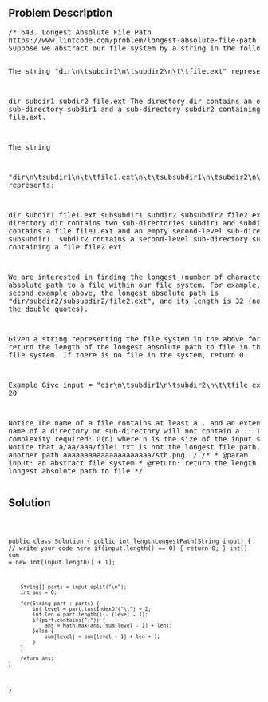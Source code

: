 <!--
<style>
  body { font-family: Arial, sans-serif; }
  .container { max-width: 100%; margin: auto; padding: 20px; }
  .comment-block { background-color: #f9f9f9; padding: 10px; border-left: 5px solid #ccc; max-width: 50%; margin: auto; word-wrap: break-word; white-space: pre-wrap; }
  .code-block { background-color: #f4f4f4; padding: 10px; border: 1px solid #ddd; }
</style>
-->

<div class='container'>
<h2>Problem Description</h2>
<div class='comment-block'>
<pre>
/* 643. Longest Absolute File Path
https://www.lintcode.com/problem/longest-absolute-file-path
Suppose we abstract our file system by a string in the following manner:

The string "dir\n\tsubdir1\n\tsubdir2\n\t\tfile.ext" represents:

dir
    subdir1
    subdir2
        file.ext
The directory dir contains an empty sub-directory subdir1 and a sub-directory subdir2 containing a file file.ext.

The string

"dir\n\tsubdir1\n\t\tfile1.ext\n\t\tsubsubdir1\n\tsubdir2\n\t\tsubsubdir2\n\t\t\tfile2.ext"
represents:

dir
    subdir1
        file1.ext
        subsubdir1
    subdir2
        subsubdir2
            file2.ext
The directory dir contains two sub-directories subdir1 and subdir2. subdir1 contains a file file1.ext 
and an empty second-level sub-directory subsubdir1. subdir2 contains a second-level sub-directory subsubdir2 
containing a file file2.ext.

We are interested in finding the longest (number of characters) absolute path to a file within our file system. 
For example, in the second example above, the longest absolute path is "dir/subdir2/subsubdir2/file2.ext", 
and its length is 32 (not including the double quotes).

Given a string representing the file system in the above format, return the length of the longest absolute 
path to file in the abstracted file system. If there is no file in the system, return 0.

Example
Give input = "dir\n\tsubdir1\n\tsubdir2\n\t\tfile.ext" return 20

Notice
The name of a file contains at least a . and an extension.
The name of a directory or sub-directory will not contain a ..
Time complexity required: O(n) where n is the size of the input string.
Notice that a/aa/aaa/file1.txt is not the longest file path, if there is another path aaaaaaaaaaaaaaaaaaaaa/sth.png.
*/
    /**
     * @param input: an abstract file system
     * @return: return the length of the longest absolute path to file
     */
</pre>
</div>

<h2>Solution</h2>
<div class='code-block'>
<pre><code class='language-java'>

public class Solution {
    public int lengthLongestPath(String input) {
        // write your code here
        if(input.length() == 0) {
            return 0;
        }
        int[] sum = new int[input.length() + 1];
        
        String[] parts = input.split("\n");
        int ans = 0;
        
        for(String part : parts) {
            int level = part.lastIndexOf("\t") + 2;
            int len = part.length() - (level - 1);
            if(part.contains(".")) {
                ans = Math.max(ans, sum[level - 1] + len);
            }else {
                sum[level] = sum[level - 1] + len + 1;
            }
        }
        
        return ans;
    }
}</code></pre>
</div>
</div>
